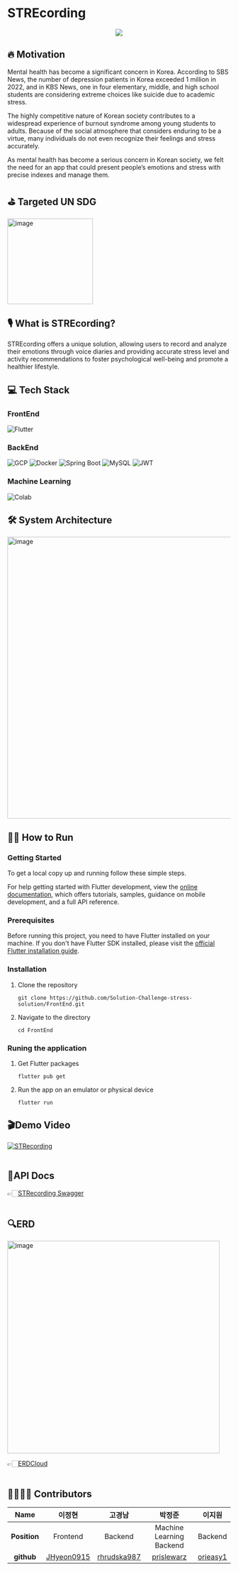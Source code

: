 # STREcording
<div align=center>
<img src="https://github.com/Solution-Challenge-stress-solution/.github/assets/129071350/c776497c-3a8e-462c-8f89-7af9d6c13d70"> <br>
</div>

## 🔥 Motivation

Mental health has become a significant concern in Korea. According to SBS News, the number of depression patients in Korea exceeded 1 million in 2022, and in KBS News, one in four elementary, middle, and high school students are considering extreme choices like suicide due to academic stress. 

The highly competitive nature of Korean society contributes to a widespread experience of burnout syndrome among young students to adults. Because of the social atmosphere that considers enduring to be a virtue,  many individuals do not even recognize their feelings and stress accurately.

As mental health has become a serious concern in Korean society, we felt the need for an app that could present people’s emotions and stress with precise indexes and manage them.

## ⛳ Targeted UN SDG

<img width="193" alt="image" src="https://github.com/Solution-Challenge-stress-solution/.github/assets/129071350/bcaf588f-4149-4035-addc-7e287febb1f4">


## 🎙️ What is STREcording?

STREcording offers a unique solution, allowing users to record and analyze their emotions through voice diaries and providing accurate stress level and activity recommendations to foster psychological well-being and promote a healthier lifestyle.


## 💻 Tech Stack

### FrontEnd

![Flutter](https://github.com/Solution-Challenge-stress-solution/.github/assets/66584938/b7e64be6-19b9-4c9e-9f2b-77219dd44dfa)

### BackEnd

![GCP](https://github.com/Solution-Challenge-stress-solution/.github/assets/66584938/49b04f73-ac5b-4574-8728-f486cd82960d)
![Docker](https://github.com/Solution-Challenge-stress-solution/.github/assets/66584938/2270999b-f858-4a52-9a39-fca37ee64d8c)
![Spring Boot](https://github.com/Solution-Challenge-stress-solution/.github/assets/66584938/5103020c-03e3-4d64-b9b4-b03eb1daaee5)
![MySQL](https://github.com/Solution-Challenge-stress-solution/.github/assets/66584938/a4a11ea5-f18e-4f0a-bca1-30a432653e2b)
![JWT](https://github.com/Solution-Challenge-stress-solution/.github/assets/66584938/c38af486-fe33-4119-89df-8bee5d88bf29)

### Machine Learning

![Colab](https://github.com/Solution-Challenge-stress-solution/.github/assets/66584938/dd32f06b-df90-4a9e-9547-d16bfa0c8013)


## 🛠️ System Architecture

<img width="635" alt="image" src="https://github.com/Solution-Challenge-stress-solution/.github/assets/129071350/6cbecece-5d4e-4fa9-8011-ed1c3e64880c">


## 🏃‍♀️ How to Run

### Getting Started

To get a local copy up and running follow these simple steps.

For help getting started with Flutter development, view the
[online documentation](https://docs.flutter.dev/), which offers tutorials,
samples, guidance on mobile development, and a full API reference.

### Prerequisites

Before running this project, you need to have Flutter installed on your machine. If you don't have Flutter SDK installed, please visit the [official Flutter installation guide](https://flutter.dev/docs/get-started/install).

### Installation

1. Clone the repository
   ```
   git clone https://github.com/Solution-Challenge-stress-solution/FrontEnd.git
   ```
2. Navigate to the directory
   ```
   cd FrontEnd
   ```
### Runing the application
1. Get Flutter packages
   ```
   flutter pub get
   ```
2. Run the app on an emulator or physical device
   ```
   flutter run
   ```

## 🎬Demo Video
[![STRecording](http://img.youtube.com/vi/tU19RDkrfUk/0.jpg)](https://www.youtube.com/watch?v=tU19RDkrfUk&t=0s) 
<br><br>
  

 ## 📜API Docs
 👉🏻[STRecording Swagger](http://strecording.shop:8080/swagger-ui/index.html#/) 
 <br><br>

  
 ## 🔍ERD
 <img width="479" alt="image" src="https://github.com/Solution-Challenge-stress-solution/.github/assets/59828706/986eb343-5ee9-4db1-a479-433075db80a6">

 
 👉🏻[ERDCloud](https://www.erdcloud.com/d/ca8giPxrfJzhiijus) 
 <br><br>
 

## 👨‍👩‍👧‍👦 Contributors

|**Name**|이정현|고경남|박정준|이지원|
|:--:|:----:|:----:|:----:|:----:|
|**Position**|Frontend|Backend|Machine Learning<br> Backend|Backend|
|**github**|[JHyeon0915](https://github.com/JHyeon0915")|[rhrudska987](https://github.com/rhrudska987)|[prislewarz](https://github.com/prislewarz)|[orieasy1](https://github.com/orieasy1)|
